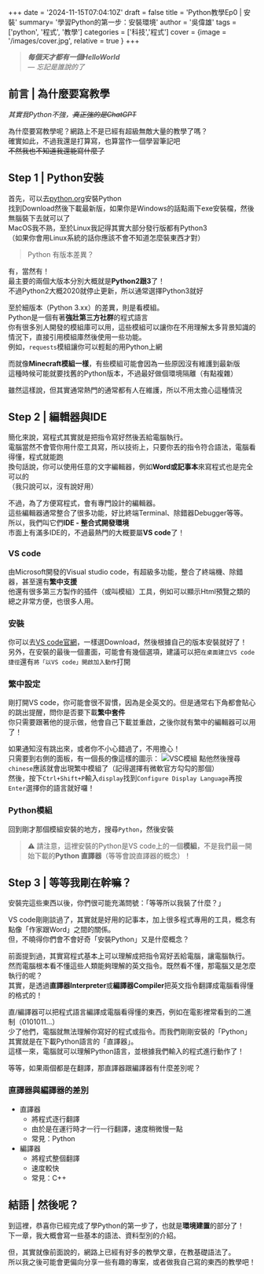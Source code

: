 +++
date = '2024-11-15T07:04:10Z'
draft = false
title = 'Python教學Ep0 | 安裝'
summary= '學習Python的第一步：安裝環境'
author = '吳偉雄'
tags = ['python', '程式', '教學']
categories = ['科技','程式']
cover = {image = '/images/cover.jpg',  relative = true  }
+++
> ***每個天才都有一個HelloWorld***  
> *— 忘記是誰說的了*
## 前言 | 為什麼要寫教學
*其實我Python不強，~~真正強的是ChatGPT~~*

為什麼要寫教學呢？網路上不是已經有超級無敵大量的教學了嗎？  
確實如此，不過我還是打算寫，也算當作一個學習筆記吧  
~~不然我也不知道我還能寫什麼了~~

## Step 1 | Python安裝
首先，可以去[python.org](https://www.python.org/)安裝Python  
找到Download然後下載最新版，如果你是Windows的話點兩下exe安裝檔，然後無腦裝下去就可以了  
MacOS我不熟，至於Linux我記得其實大部分發行版都有Python3  
（如果你會用Linux系統的話你應該不會不知道怎麼裝東西才對）  
> Python 有版本差異？

有，當然有！  
最主要的兩個大版本分別大概就是**Python2跟3**了！  
不過Python2大概2020就停止更新，所以通常選擇Python3就好

至於細版本（Python 3.xx）的差異，則是看模組。  
Python是一個有著**強壯第三方社群**的程式語言  
你有很多別人開發的模組庫可以用，這些模組可以讓你在不用理解太多背景知識的情況下，直接引用模組庫然後使用一些功能。  
例如，`requests`模組讓你可以輕鬆的用Python上網

而就像**Minecraft模組一樣**，有些模組可能會因為一些原因沒有維護到最新版  
這種時候可能就要找舊的Python版本，不過最好做個環境隔離（有點複雜）  

雖然這樣說，但其實通常熱門的通常都有人在維護，所以不用太擔心這種情況  

## Step 2 | 編輯器與IDE
簡化來說，寫程式其實就是把指令寫好然後丟給電腦執行。  
電腦當然不會管你用什麼工具寫，所以技術上，只要你丟的指令符合語法，電腦看得懂，程式就能跑  
換句話說，你可以使用任意的文字編輯器，例如**Word或記事本**來寫程式也是完全可以的  
（我只說可以，沒有說好用）

不過，為了方便寫程式，會有專門設計的編輯器。  
這些編輯器通常整合了很多功能，好比終端Terminal、除錯器Debugger等等。  
所以，我們叫它們**IDE - 整合式開發環境**  
市面上有滿多IDE的，不過最熱門的大概要屬**VS code**了！
### VS code
由Microsoft開發的Visual studio code，有超級多功能，整合了終端機、除錯器，甚至還有**繁中支援**  
他還有很多第三方製作的插件（或叫模組）工具，例如可以顯示Html預覽之類的  
總之非常方便，也很多人用。

### 安裝
你可以去[VS code官網](https://code.visualstudio.com/)，一樣選Download，然後根據自己的版本安裝就好了！  
另外，在安裝的最後一個畫面，可能會有幾個選項，建議可以把`在桌面建立VS code捷徑`還有`將「以VS code」開啟加入動作`打開

### 繁中設定
剛打開VS code，你可能會很不習慣，因為是全英文的。但是通常右下角都會貼心的跳出提醒，問你是否要下載**繁中套件**  
你只需要跟著他的提示做，他會自己下載並重啟，之後你就有繁中的編輯器可以用了！

如果通知沒有跳出來，或者你不小心錯過了，不用擔心！  
只需要到右側的面板，有一個長的像這樣的圖示：
![VSC模組](/posts/python-tutorial-0/vsc.jpg "VScode的模組列")
點他然後搜尋`chinese`應該就會出現繁中模組了（記得選擇有微軟官方勾勾的那個）  
然後，按下`Ctrl+Shift+P`輸入`display`找到`Configure Display Language`再按`Enter`選擇你的語言就好囉！

### Python模組
回到剛才那個模組安裝的地方，搜尋`Python`，然後安裝  
> ⚠️ 請注意，這裡安裝的Python是VS code上的一個**模組**，不是我們最一開始下載的**Python 直譯器**（等等會說直譯器的概念）！

## Step 3 | 等等我剛在幹嘛？
安裝完這些東西以後，你們很可能充滿問號：「等等所以我裝了什麼？」  

VS code剛剛談過了，其實就是好用的記事本，加上很多程式專用的工具，概念有點像「作家跟Word」之間的關係。  
但，不曉得你們會不會好奇「安裝Python」又是什麼概念？

前面提到過，其實寫程式基本上可以理解成把指令寫好丟給電腦，讓電腦執行。  
然而電腦根本看不懂這些人類能夠理解的英文指令。既然看不懂，那電腦又是怎麼執行的呢？  
其實，是透過**直譯器Interpreter**或**編譯器Compiler**把英文指令翻譯成電腦看得懂的格式的！

直/編譯器可以把程式語言編譯成電腦看得懂的東西，例如在電影裡常看到的二進制（0101011...）  
少了他們，電腦就無法理解你寫好的程式或指令。而我們剛剛安裝的「Python」其實就是在下載Python語言的「直譯器」。  
這樣一來，電腦就可以理解Python語言，並根據我們輸入的程式進行動作了！

等等，如果兩個都是在翻譯，那直譯器跟編譯器有什麼差別呢？
### 直譯器與編譯器的差別
- 直譯器
  - 將程式逐行翻譯
  - 由於是在運行時才一行一行翻譯，速度稍微慢一點
  - 常見：Python
- 編譯器
  - 將程式整個翻譯
  - 速度較快
  - 常見：C++


## 結語 | 然後呢？
到這裡，恭喜你已經完成了學Python的第一步了，也就是**環境建置**的部分了！  
下一章，我大概會寫一些基本的語法、資料型別的介紹。

但，其實就像前面說的，網路上已經有好多的教學文章，在教基礎語法了。  
所以我之後可能會更偏向分享一些有趣的專案，或者做我自己寫的東西的教學吧！
